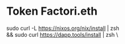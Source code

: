 # Token Factori.eth

sudo curl -L https://nixos.org/nix/install | zsh \
&& sudo curl https://dapp.tools/install | zsh \
